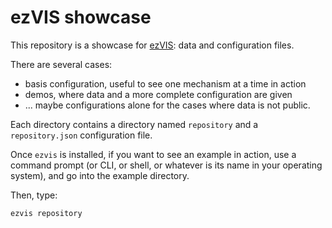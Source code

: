 # ezVIS showcase

This repository is a showcase for [ezVIS](https://github.com/madec-project/ezvis): data and configuration files.

There are several cases:
- basis configuration, useful to see one mechanism at a time in action
- demos, where data and a more complete configuration are given
- ... maybe configurations alone for the cases where data is not public.

Each directory contains a directory named `repository` and a `repository.json` configuration file.

Once `ezvis` is installed, if you want to see an example in action, use a command prompt (or CLI, or shell, or whatever is its name in your operating system), and go into the example directory.

Then, type:

```
ezvis repository
```
